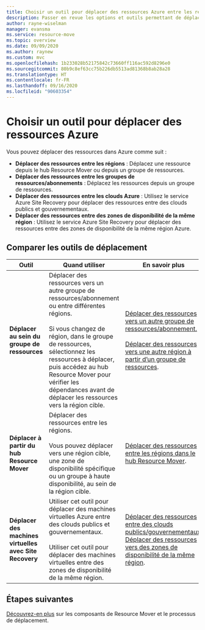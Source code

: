 ```yaml
---
title: Choisir un outil pour déplacer des ressources Azure entre les régions
description: Passer en revue les options et outils permettant de déplacer des ressources Azure entre les régions
author: rayne-wiselman
manager: evansma
ms.service: resource-move
ms.topic: overview
ms.date: 09/09/2020
ms.author: raynew
ms.custom: mvc
ms.openlocfilehash: 1b233028b52175842c73660ff116ac592d8296e0
ms.sourcegitcommit: 80b9c8ef63cc75b226db5513ad81368b8ab28a28
ms.translationtype: HT
ms.contentlocale: fr-FR
ms.lasthandoff: 09/16/2020
ms.locfileid: "90603354"
---
```

# <a name="choose-a-tool-for-moving-azure-resources"></a>Choisir un outil pour déplacer des ressources Azure

Vous pouvez déplacer des ressources dans Azure comme suit :

- **Déplacer des ressources entre les régions** : Déplacez une ressource depuis le hub Resource Mover ou depuis un groupe de ressources. 
- **Déplacer des ressources entre les groupes de ressources/abonnements** : Déplacez les ressources depuis un groupe de ressources. 
- **Déplacer des ressources entre les clouds Azure** : Utilisez le service Azure Site Recovery pour déplacer des ressources entre des clouds publics et gouvernementaux.
- **Déplacer des ressources entre des zones de disponibilité de la même région** : Utilisez le service Azure Site Recovery pour déplacer des ressources entre des zones de disponibilité de la même région Azure.


## <a name="compare-move-tools"></a>Comparer les outils de déplacement

**Outil** | **Quand utiliser** | **En savoir plus**
--- | --- | ---
**Déplacer au sein du groupe de ressources** | Déplacer des ressources vers un autre groupe de ressources/abonnement ou entre différentes régions.<br/><br/> Si vous changez de région, dans le groupe de ressources, sélectionnez les ressources à déplacer, puis accédez au hub Resource Mover pour vérifier les dépendances avant de déplacer les ressources vers la région cible. | [Déplacer des ressources vers un autre groupe de ressources/abonnement.](../azure-resource-manager/management/move-resource-group-and-subscription.md)<br/><br/> [Déplacer des ressources vers une autre région à partir d’un groupe de ressources](move-region-within-resource-group.md).
**Déplacer à partir du hub Resource Mover** | Déplacer des ressources entre les régions. <br/><br/> Vous pouvez déplacer vers une région cible, une zone de disponibilité spécifique ou un groupe à haute disponibilité, au sein de la région cible. | [Déplacer des ressources entre les régions dans le hub Resource Mover]().
**Déplacer des machines virtuelles avec Site Recovery** | Utiliser cet outil pour déplacer des machines virtuelles Azure entre des clouds publics et gouvernementaux.<br/><br/> Utiliser cet outil pour déplacer des machines virtuelles entre des zones de disponibilité de la même région. |[Déplacer des ressources entre des clouds publics/gouvernementaux](../site-recovery/region-move-cross-geos.md), [Déplacer des ressources vers des zones de disponibilité de la même région](../site-recovery/azure-to-azure-how-to-enable-zone-to-zone-disaster-recovery.md).

## <a name="next-steps"></a>Étapes suivantes

[Découvrez-en plus](about-move-process.md) sur les composants de Resource Mover et le processus de déplacement.
